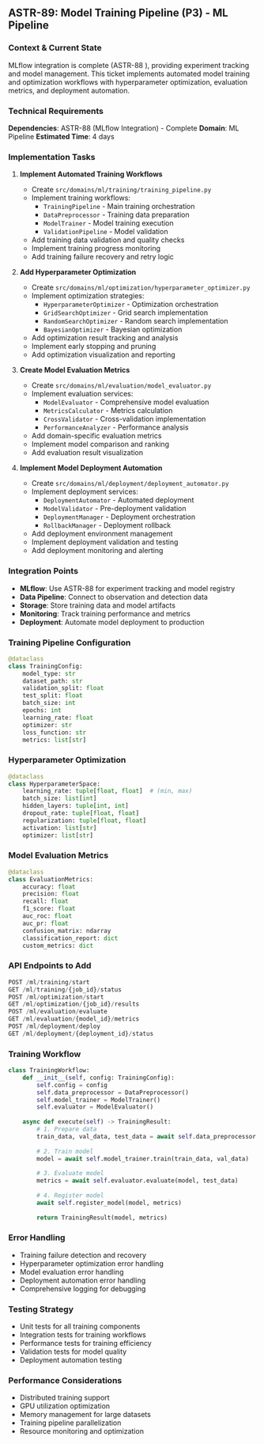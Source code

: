 ## **ASTR-89: Model Training Pipeline (P3) - ML Pipeline**

### **Context & Current State**
MLflow integration is complete (ASTR-88 ), providing experiment tracking and model management. This ticket implements automated model training and optimization workflows with hyperparameter optimization, evaluation metrics, and deployment automation.

### **Technical Requirements**

**Dependencies**: ASTR-88 (MLflow Integration) -  Complete
**Domain**: ML Pipeline
**Estimated Time**: 4 days

### **Implementation Tasks**

1. **Implement Automated Training Workflows**
   - Create `src/domains/ml/training/training_pipeline.py`
   - Implement training workflows:
     - `TrainingPipeline` - Main training orchestration
     - `DataPreprocessor` - Training data preparation
     - `ModelTrainer` - Model training execution
     - `ValidationPipeline` - Model validation
   - Add training data validation and quality checks
   - Implement training progress monitoring
   - Add training failure recovery and retry logic

2. **Add Hyperparameter Optimization**
   - Create `src/domains/ml/optimization/hyperparameter_optimizer.py`
   - Implement optimization strategies:
     - `HyperparameterOptimizer` - Optimization orchestration
     - `GridSearchOptimizer` - Grid search implementation
     - `RandomSearchOptimizer` - Random search implementation
     - `BayesianOptimizer` - Bayesian optimization
   - Add optimization result tracking and analysis
   - Implement early stopping and pruning
   - Add optimization visualization and reporting

3. **Create Model Evaluation Metrics**
   - Create `src/domains/ml/evaluation/model_evaluator.py`
   - Implement evaluation services:
     - `ModelEvaluator` - Comprehensive model evaluation
     - `MetricsCalculator` - Metrics calculation
     - `CrossValidator` - Cross-validation implementation
     - `PerformanceAnalyzer` - Performance analysis
   - Add domain-specific evaluation metrics
   - Implement model comparison and ranking
   - Add evaluation result visualization

4. **Implement Model Deployment Automation**
   - Create `src/domains/ml/deployment/deployment_automator.py`
   - Implement deployment services:
     - `DeploymentAutomator` - Automated deployment
     - `ModelValidator` - Pre-deployment validation
     - `DeploymentManager` - Deployment orchestration
     - `RollbackManager` - Deployment rollback
   - Add deployment environment management
   - Implement deployment validation and testing
   - Add deployment monitoring and alerting

### **Integration Points**

- **MLflow**: Use ASTR-88 for experiment tracking and model registry
- **Data Pipeline**: Connect to observation and detection data
- **Storage**: Store training data and model artifacts
- **Monitoring**: Track training performance and metrics
- **Deployment**: Automate model deployment to production

### **Training Pipeline Configuration**
```python
@dataclass
class TrainingConfig:
    model_type: str
    dataset_path: str
    validation_split: float
    test_split: float
    batch_size: int
    epochs: int
    learning_rate: float
    optimizer: str
    loss_function: str
    metrics: list[str]
```

### **Hyperparameter Optimization**
```python
@dataclass
class HyperparameterSpace:
    learning_rate: tuple[float, float]  # (min, max)
    batch_size: list[int]
    hidden_layers: tuple[int, int]
    dropout_rate: tuple[float, float]
    regularization: tuple[float, float]
    activation: list[str]
    optimizer: list[str]
```

### **Model Evaluation Metrics**
```python
@dataclass
class EvaluationMetrics:
    accuracy: float
    precision: float
    recall: float
    f1_score: float
    auc_roc: float
    auc_pr: float
    confusion_matrix: ndarray
    classification_report: dict
    custom_metrics: dict
```

### **API Endpoints to Add**
```python
POST /ml/training/start
GET /ml/training/{job_id}/status
POST /ml/optimization/start
GET /ml/optimization/{job_id}/results
POST /ml/evaluation/evaluate
GET /ml/evaluation/{model_id}/metrics
POST /ml/deployment/deploy
GET /ml/deployment/{deployment_id}/status
```

### **Training Workflow**
```python
class TrainingWorkflow:
    def __init__(self, config: TrainingConfig):
        self.config = config
        self.data_preprocessor = DataPreprocessor()
        self.model_trainer = ModelTrainer()
        self.evaluator = ModelEvaluator()
    
    async def execute(self) -> TrainingResult:
        # 1. Prepare data
        train_data, val_data, test_data = await self.data_preprocessor.prepare_data()
        
        # 2. Train model
        model = await self.model_trainer.train(train_data, val_data)
        
        # 3. Evaluate model
        metrics = await self.evaluator.evaluate(model, test_data)
        
        # 4. Register model
        await self.register_model(model, metrics)
        
        return TrainingResult(model, metrics)
```

### **Error Handling**
- Training failure detection and recovery
- Hyperparameter optimization error handling
- Model evaluation error handling
- Deployment automation error handling
- Comprehensive logging for debugging

### **Testing Strategy**
- Unit tests for all training components
- Integration tests for training workflows
- Performance tests for training efficiency
- Validation tests for model quality
- Deployment automation testing

### **Performance Considerations**
- Distributed training support
- GPU utilization optimization
- Memory management for large datasets
- Training pipeline parallelization
- Resource monitoring and optimization
